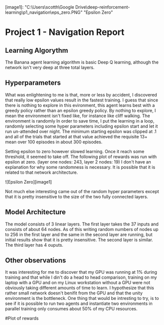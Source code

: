 [//]: # (Image References)

[image1]:
"C:\Users\scotth\Google Drive\deep-reinforcement-learning\p1_navigation\eps_zero.PNG" "Epsilon Zero"


# Project 1 - Navigation Report

## Learning Algorythm
The Banana agent learning algorithm is basic Deep Q learning, although the network isn't very deep at three total layers.  

## Hyperparameters
What was enlightening to me is that, more or less by accident, I discovered that really low epsilon values result in the fastest training.  I guess that since there is nothing to explore in this evironment, this agent learns best with a greedy policy rather than an epsilon greedy policy. By nothing to explore, I mean the environment isn't fixed like, for instance like cliff walking.  The environment is randomly   In order to save time, I put the learning in a loop, randomly selecting some hyper parameters including epsilon start and let it run un-attended over night.   The minimum starting epsilon was clipped at .1 and all of the trials that started at that value achieved the requisite 13+ mean over 100 episodes in about 300 episodes.  

Setting epsilon to zero however slowed learning.  Once it reach some threshold, it seemed to take off.  The following plot of rewards was run with epsilon at zero. (layer one nodes: 243, layer 2 nodes: 19)  I don't have an explanation for why some randomness is necessary.  It is possible that it is related to that network architecture.

![Epsilon Zero][image1]

Not much else interesting came out of the random hyper parameters except that it is pretty insensitive to the size of the two fully connected layers.  

## Model Architecture
The model consists of 3 linear layers.  The first layer takes the 37 inputs and consists of about 64 nodes.  As of this writing random numbers of nodes up to 256 in the first layer and the same in the second layer are running, but initial results show that it is pretty insensitive.  The second layer is similar.  The third layer has 4 ouputs. 

## Other observations
It was interesting for me to discover that my GPU was running at 1% during training and that while I din't do a head to head comparison, training on my laptop with a GPU and on my Linux workstation without a GPU were not obviously taking different amounts of time to learn.  I hypothesize that this rather small network doesn't benifit from the GPU and that the unity environment is the bottleneck.  One thing that would be intresting to try, is to see if it is possible to run two agents and instantiate two environments in parallel training only consumes about 50% of my CPU resources. 

#Plot of rewards



